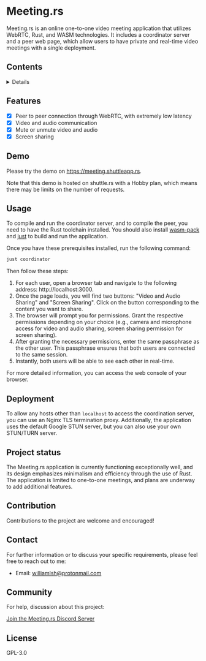 # Meeting.rs

Meeting.rs is an online one-to-one video meeting application that utilizes WebRTC, Rust, and WASM technologies. It includes a coordinator server and a peer web page, which allow users to have private and real-time video meetings with a single deployment.

## Contents

<details>

- [Features](#features)
- [Demo](#demo)
- [Usage](#usage)
- [Deployment](#deployment)
- [Project status](#project-status)
- [Contribution](#contribution)
- [Contact](#contact)
- [Community](#community)
- [License](#license)
</details>

## Features

- [x] Peer to peer connection through WebRTC, with extremely low latency
- [x] Video and audio communication
- [x] Mute or unmute video and audio
- [x] Screen sharing

## Demo

Please try the demo on https://meeting.shuttleapp.rs.

Note that this demo is hosted on shuttle.rs with a Hobby plan, which means there may be limits on the number of requests.

## Usage

To compile and run the coordinator server, and to compile the peer, you need to have the Rust toolchain installed. You should also install [wasm-pack](https://rustwasm.github.io/wasm-pack/installer/) and [just](https://github.com/casey/just) to build and run the application.

Once you have these prerequisites installed, run the following command:

```sh
just coordinator
```

Then follow these steps:

1. For each user, open a browser tab and navigate to the following address: http://localhost:3000.
2. Once the page loads, you will find two buttons: "Video and Audio Sharing" and "Screen Sharing". Click on the button corresponding to the content you want to share.
3. The browser will prompt you for permissions. Grant the respective permissions depending on your choice (e.g., camera and microphone access for video and audio sharing, screen sharing permission for screen sharing).
4. After granting the necessary permissions, enter the same passphrase as the other user. This passphrase ensures that both users are connected to the same session.
5. Instantly, both users will be able to see each other in real-time.

For more detailed information, you can access the web console of your browser.

## Deployment

To allow any hosts other than `localhost` to access the coordination server, you can use an Nginx TLS termination proxy. Additionally, the application uses the default Google STUN server, but you can also use your own STUN/TURN server.

## Project status

The Meeting.rs application is currently functioning exceptionally well, and its design emphasizes minimalism and efficiency through the use of Rust. The application is limited to one-to-one meetings, and plans are underway to add additional features.

## Contribution

Contributions to the project are welcome and encouraged!

## Contact

For further information or to discuss your specific requirements, please feel free to reach out to me:

- Email: williamlsh@protonmail.com

## Community

For help, discussion about this project:

[Join the Meeting.rs Discord Server](https://discord.gg/WmpTGhV5JY)

## License

GPL-3.0
